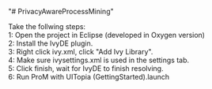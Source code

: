 "# PrivacyAwareProcessMining" 

Take the follwing steps:  
1: Open the project in Eclipse (developed in Oxygen version)  
2: Install the IvyDE plugin.  
3: Right click ivy.xml, click "Add Ivy Library".  
4: Make sure ivysettings.xml is used in the settings tab.  
5: Click finish, wait for IvyDE to finish resolving.  
6: Run ProM with UITopia (GettingStarted).launch
